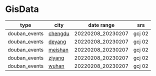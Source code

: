 # GisData

|type|city|date range|srs|
|----|----|----|----|
|douban_events|[chengdu](https://www.dropbox.com/s/c5hrz7yoe9u86yi/douban_events_chengdu_20220208_20230207.db?dl=0)|20220208_20230207|gcj 02|
|douban_events|[deyang](https://www.dropbox.com/s/pd6yiex1uzs7sst/douban_events_deyang_20220208_20230207.db?dl=0)|20220208_20230207|gcj 02|
|douban_events|[meishan](https://www.dropbox.com/s/2rau6ihipgbo35z/douban_events_meishan_20220208_20230207.db?dl=0)|20220208_20230207|gcj 02|
|douban_events|[ziyang](https://www.dropbox.com/s/2rjng7c7dlxb3l3/douban_events_ziyang_20220208_20230207.db?dl=0)|20220208_20230207|gcj 02|
|douban_events|[wuhan](https://www.dropbox.com/s/2rjng7c7dlxb3l3/douban_events_ziyang_20220208_20230207.db?dl=0)|20220208_20230207|gcj 02|
